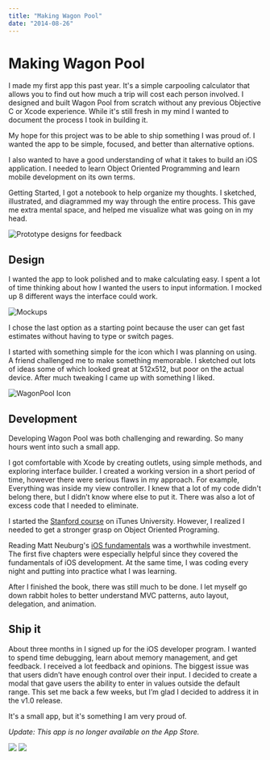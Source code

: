 ```yaml
---
title: "Making Wagon Pool"
date: "2014-08-26"
---
```


# Making Wagon Pool

I made my first app this past year. It's a simple carpooling calculator that allows you to find out how much a trip will cost each person involved.
I designed and built Wagon Pool from scratch without any previous Objective C or Xcode experience.
While it's still fresh in my mind I wanted to document the process I took in building it.

My hope for this project was to be able to ship something I was proud of.
I wanted the app to be simple, focused, and better than alternative options.

I also wanted to have a good understanding of what it takes to build an iOS application.
I needed to learn Object Oriented Programming and learn mobile development on its own terms.

Getting Started, I got a notebook to help organize my thoughts. I sketched, illustrated, and diagrammed my way through the entire process.
This gave me extra mental space, and helped me visualize what was going on in my head.

![Prototype designs for feedback](/images/wagon-notepad.jpg)

## Design

I wanted the app to look polished and to make calculating easy.
I spent a lot of time thinking about how I wanted the users to input information.
I mocked up 8 different ways the interface could work.

![Mockups](/images/wagon-mockups.jpg)

I chose the last option as a starting point because the user can get fast estimates without having to type or switch pages.

I started with something simple for the icon which I was planning on using.
A friend challenged me to make something memorable.
I sketched out lots of ideas some of which looked great at 512x512, but poor on the actual device.
After much tweaking I came up with something I liked.

![WagonPool Icon](/images/wagon-icon.jpg)

## Development

Developing Wagon Pool was both challenging and rewarding. So many hours went into such a small app.

I got comfortable with Xcode by creating outlets, using simple methods, and exploring interface builder. I created a working version in a short period of time, however there were serious flaws in my approach. For example, Everything was inside my view controller.
I knew that a lot of my code didn't belong there, but I didn’t know where else to put it. There was also a lot of excess code that I needed to eliminate.

I started the [Stanford course](https://itunes.apple.com/us/course/developing-ios-7-apps-for/id733644550) on iTunes University.
However, I realized I needed to get a stronger grasp on Object Oriented Programing.

Reading Matt Neuburg's [iOS fundamentals](http://www.amazon.com/iOS-Programming-Fundamentals-Objective-C-Basics/dp/1491945575/ref=sr_1_2?ie=UTF8&qid=1409103316&sr=8-2) was a worthwhile investment. The first five chapters were especially helpful since they covered the fundamentals of iOS development.
At the same time, I was coding every night and putting into practice what I was learning.

After I finished the book, there was still much to be done. I let myself go down rabbit holes to better understand MVC patterns, auto layout, delegation, and animation.

## Ship it

About three months in I signed up for the iOS developer program.
I wanted to spend time debugging, learn about memory management, and get feedback.
I received a lot feedback and opinions. The biggest issue was that users didn’t have enough control over their input.
I decided to create a modal that gave users the ability to enter in values outside the default range.
This set me back a few weeks, but I’m glad I decided to address it in the v1.0 release.

It's a small app, but it's something I am very proud of.

_Update: This app is no longer available on the App Store._

<div class="grid-row cf">
    <img src="/images/sliding.gif" class="grid-3 post-half-img">
    <img src="/images/modal.gif" class="grid-3 post-half-img">
</div>

